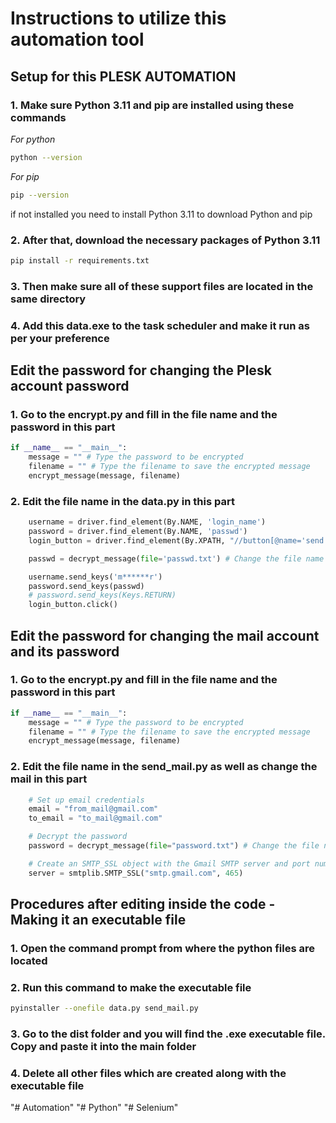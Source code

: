 # Instructions to utilize this automation tool

## Setup for this PLESK AUTOMATION

### **1. Make sure Python 3.11 and pip are installed using these commands**

*For python*

```bash
python --version
```

*For pip*

```bash
pip --version
```

if not installed you need to install Python 3.11 to download Python and pip

### **2. After that, download the necessary packages of Python 3.11**

```bash
pip install -r requirements.txt
```

### **3. Then make sure all of these support files are located in the same directory**

### **4. Add this data.exe to the task scheduler and make it run as per your preference**

## Edit the password for changing the Plesk account password

### 1. Go to the encrypt.py and fill in the file name and the password in this part

```python
if __name__ == "__main__":
    message = "" # Type the password to be encrypted
    filename = "" # Type the filename to save the encrypted message
    encrypt_message(message, filename)
```

### 2. Edit the file name in the data.py in this part

```python
    username = driver.find_element(By.NAME, 'login_name')
    password = driver.find_element(By.NAME, 'passwd')
    login_button = driver.find_element(By.XPATH, "//button[@name='send']")

    passwd = decrypt_message(file='passwd.txt') # Change the file name if changed

    username.send_keys('m******r')
    password.send_keys(passwd)
    # password.send_keys(Keys.RETURN)
    login_button.click()
```

## Edit the password for changing the mail account and its password

### 1. Go to the encrypt.py and fill in the file name and the password in this part

```python
if __name__ == "__main__":
    message = "" # Type the password to be encrypted
    filename = "" # Type the filename to save the encrypted message
    encrypt_message(message, filename)
```

### 2. Edit the file name in the send_mail.py as well as change the mail in this part

```python
    # Set up email credentials
    email = "from_mail@gmail.com"
    to_email = "to_mail@gmail.com" 

    # Decrypt the password
    password = decrypt_message(file="password.txt") # Change the file name if changed

    # Create an SMTP_SSL object with the Gmail SMTP server and port number
    server = smtplib.SMTP_SSL("smtp.gmail.com", 465)
```

## Procedures after editing inside the code - Making it an executable file

### 1. Open the command prompt from where the python files are located

### 2. Run this command to make the executable file

```bash
pyinstaller --onefile data.py send_mail.py
```

### 3. Go to the dist folder and you will find the .exe executable file. Copy and paste it into the main folder

### 4. Delete all other files which are created along with the executable file

"# Automation" "# Python" "# Selenium"
